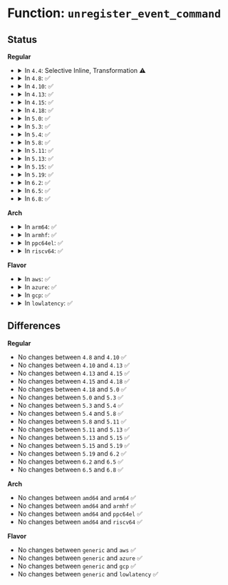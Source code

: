 # Function: <code>unregister_event_command</code>

## Status
<b>Regular</b>
<ul>
<li>
<details>
<summary>In <code>4.4</code>: Selective Inline, Transformation ⚠️</summary>

**Collision:** Unique Static

**Inline:** Selective

**Transformation:** True

**Instances:**

```
In kernel/trace/trace_events_trigger.c (ffffffff81f855b1)
Location: kernel/trace/trace_events_trigger.c:337
Inline: True
Direct callers:
  - kernel/trace/trace_events_trigger.c:register_trigger_cmds
  - kernel/trace/trace_events_trigger.c:register_trigger_cmds
  - kernel/trace/trace_events_trigger.c:register_trigger_cmds
  - kernel/trace/trace_events_trigger.c:register_trigger_cmds
```
**Symbols:**

```
ffffffff81f855b1-ffffffff81f85629: unregister_event_command.isra.5 (STB_LOCAL)
```
</details>
</li>
<li>
<details>
<summary>In <code>4.8</code>: ✅</summary>

```c
int unregister_event_command(struct event_command *cmd);
```

**Collision:** Unique Global

**Inline:** No

**Transformation:** False

**Instances:**

```
In kernel/trace/trace_events_trigger.c (ffffffff81faebbc)
Location: kernel/trace/trace_events_trigger.c:350
Inline: False
Direct callers:
  - kernel/trace/trace_events_trigger.c:register_trigger_cmds
  - kernel/trace/trace_events_trigger.c:register_trigger_cmds
  - kernel/trace/trace_events_trigger.c:register_trigger_cmds
  - kernel/trace/trace_events_trigger.c:register_trigger_cmds
  - kernel/trace/trace_events_hist.c:register_trigger_hist_enable_disable_cmds
  - kernel/trace/trace_events_hist.c:register_trigger_hist_enable_disable_cmds
```
**Symbols:**

```
ffffffff81faebbc-ffffffff81faec3b: unregister_event_command (STB_GLOBAL)
```
</details>
</li>
<li>
<details>
<summary>In <code>4.10</code>: ✅</summary>

```c
int unregister_event_command(struct event_command *cmd);
```

**Collision:** Unique Global

**Inline:** No

**Transformation:** False

**Instances:**

```
In kernel/trace/trace_events_trigger.c (ffffffff81feb1e3)
Location: kernel/trace/trace_events_trigger.c:350
Inline: False
Direct callers:
  - kernel/trace/trace_events_trigger.c:register_trigger_cmds
  - kernel/trace/trace_events_trigger.c:register_trigger_cmds
  - kernel/trace/trace_events_trigger.c:register_trigger_cmds
  - kernel/trace/trace_events_trigger.c:register_trigger_cmds
  - kernel/trace/trace_events_hist.c:register_trigger_hist_enable_disable_cmds
  - kernel/trace/trace_events_hist.c:register_trigger_hist_enable_disable_cmds
```
**Symbols:**

```
ffffffff81feb1e3-ffffffff81feb262: unregister_event_command (STB_GLOBAL)
```
</details>
</li>
<li>
<details>
<summary>In <code>4.13</code>: ✅</summary>

```c
int unregister_event_command(struct event_command *cmd);
```

**Collision:** Unique Global

**Inline:** No

**Transformation:** False

**Instances:**

```
In kernel/trace/trace_events_trigger.c (ffffffff820cbbe5)
Location: kernel/trace/trace_events_trigger.c:351
Inline: False
Direct callers:
  - kernel/trace/trace_events_trigger.c:register_trigger_cmds
  - kernel/trace/trace_events_trigger.c:register_trigger_cmds
  - kernel/trace/trace_events_trigger.c:register_trigger_cmds
  - kernel/trace/trace_events_trigger.c:register_trigger_cmds
  - kernel/trace/trace_events_hist.c:register_trigger_hist_enable_disable_cmds
  - kernel/trace/trace_events_hist.c:register_trigger_hist_enable_disable_cmds
```
**Symbols:**

```
ffffffff820cbbe5-ffffffff820cbc64: unregister_event_command (STB_GLOBAL)
```
</details>
</li>
<li>
<details>
<summary>In <code>4.15</code>: ✅</summary>

```c
int unregister_event_command(struct event_command *cmd);
```

**Collision:** Unique Global

**Inline:** No

**Transformation:** False

**Instances:**

```
In kernel/trace/trace_events_trigger.c (ffffffff826d4254)
Location: kernel/trace/trace_events_trigger.c:351
Inline: False
Direct callers:
  - kernel/trace/trace_events_trigger.c:register_trigger_cmds
  - kernel/trace/trace_events_trigger.c:register_trigger_cmds
  - kernel/trace/trace_events_trigger.c:register_trigger_cmds
  - kernel/trace/trace_events_trigger.c:register_trigger_cmds
  - kernel/trace/trace_events_hist.c:register_trigger_hist_enable_disable_cmds
  - kernel/trace/trace_events_hist.c:register_trigger_hist_enable_disable_cmds
```
**Symbols:**

```
ffffffff826d4254-ffffffff826d42d3: unregister_event_command (STB_GLOBAL)
```
</details>
</li>
<li>
<details>
<summary>In <code>4.18</code>: ✅</summary>

```c
int unregister_event_command(struct event_command *cmd);
```

**Collision:** Unique Global

**Inline:** No

**Transformation:** False

**Instances:**

```
In kernel/trace/trace_events_trigger.c (ffffffff826fe9aa)
Location: kernel/trace/trace_events_trigger.c:350
Inline: False
Direct callers:
  - kernel/trace/trace_events_trigger.c:register_trigger_cmds
  - kernel/trace/trace_events_trigger.c:register_trigger_cmds
  - kernel/trace/trace_events_trigger.c:register_trigger_cmds
  - kernel/trace/trace_events_trigger.c:register_trigger_cmds
  - kernel/trace/trace_events_hist.c:register_trigger_hist_enable_disable_cmds
  - kernel/trace/trace_events_hist.c:register_trigger_hist_enable_disable_cmds
```
**Symbols:**

```
ffffffff826fe9aa-ffffffff826fea29: unregister_event_command (STB_GLOBAL)
```
</details>
</li>
<li>
<details>
<summary>In <code>5.0</code>: ✅</summary>

```c
int unregister_event_command(struct event_command *cmd);
```

**Collision:** Unique Global

**Inline:** No

**Transformation:** False

**Instances:**

```
In kernel/trace/trace_events_trigger.c (ffffffff828b58c4)
Location: kernel/trace/trace_events_trigger.c:339
Inline: False
Direct callers:
  - kernel/trace/trace_events_trigger.c:register_trigger_cmds
  - kernel/trace/trace_events_trigger.c:register_trigger_cmds
  - kernel/trace/trace_events_trigger.c:register_trigger_cmds
  - kernel/trace/trace_events_trigger.c:register_trigger_cmds
  - kernel/trace/trace_events_hist.c:register_trigger_hist_enable_disable_cmds
  - kernel/trace/trace_events_hist.c:register_trigger_hist_enable_disable_cmds
```
**Symbols:**

```
ffffffff828b58c4-ffffffff828b5943: unregister_event_command (STB_GLOBAL)
```
</details>
</li>
<li>
<details>
<summary>In <code>5.3</code>: ✅</summary>

```c
int unregister_event_command(struct event_command *cmd);
```

**Collision:** Unique Global

**Inline:** No

**Transformation:** False

**Instances:**

```
In kernel/trace/trace_events_trigger.c (ffffffff828ce833)
Location: kernel/trace/trace_events_trigger.c:339
Inline: False
Direct callers:
  - kernel/trace/trace_events_trigger.c:register_trigger_cmds
  - kernel/trace/trace_events_trigger.c:register_trigger_cmds
  - kernel/trace/trace_events_trigger.c:register_trigger_cmds
  - kernel/trace/trace_events_trigger.c:register_trigger_cmds
  - kernel/trace/trace_events_hist.c:register_trigger_hist_enable_disable_cmds
  - kernel/trace/trace_events_hist.c:register_trigger_hist_enable_disable_cmds
```
**Symbols:**

```
ffffffff828ce833-ffffffff828ce8b2: unregister_event_command (STB_GLOBAL)
```
</details>
</li>
<li>
<details>
<summary>In <code>5.4</code>: ✅</summary>

```c
int unregister_event_command(struct event_command *cmd);
```

**Collision:** Unique Global

**Inline:** No

**Transformation:** False

**Instances:**

```
In kernel/trace/trace_events_trigger.c (ffffffff828d6d85)
Location: kernel/trace/trace_events_trigger.c:346
Inline: False
Direct callers:
  - kernel/trace/trace_events_trigger.c:register_trigger_cmds
  - kernel/trace/trace_events_trigger.c:register_trigger_cmds
  - kernel/trace/trace_events_trigger.c:register_trigger_cmds
  - kernel/trace/trace_events_trigger.c:register_trigger_cmds
  - kernel/trace/trace_events_hist.c:register_trigger_hist_enable_disable_cmds
  - kernel/trace/trace_events_hist.c:register_trigger_hist_enable_disable_cmds
```
**Symbols:**

```
ffffffff828d6d85-ffffffff828d6e04: unregister_event_command (STB_GLOBAL)
```
</details>
</li>
<li>
<details>
<summary>In <code>5.8</code>: ✅</summary>

```c
int unregister_event_command(struct event_command *cmd);
```

**Collision:** Unique Global

**Inline:** No

**Transformation:** False

**Instances:**

```
In kernel/trace/trace_events_trigger.c (ffffffff82cf69af)
Location: kernel/trace/trace_events_trigger.c:352
Inline: False
Direct callers:
  - kernel/trace/trace_events_hist.c:register_trigger_hist_enable_disable_cmds
  - kernel/trace/trace_events_hist.c:register_trigger_hist_enable_disable_cmds
```
**Symbols:**

```
ffffffff82cf69af-ffffffff82cf6a2e: unregister_event_command (STB_GLOBAL)
```
</details>
</li>
<li>
<details>
<summary>In <code>5.11</code>: ✅</summary>

```c
int unregister_event_command(struct event_command *cmd);
```

**Collision:** Unique Global

**Inline:** No

**Transformation:** False

**Instances:**

```
In kernel/trace/trace_events_trigger.c (ffffffff82fe34a0)
Location: kernel/trace/trace_events_trigger.c:352
Inline: False
Direct callers:
  - kernel/trace/trace_events_hist.c:register_trigger_hist_enable_disable_cmds
  - kernel/trace/trace_events_hist.c:register_trigger_hist_enable_disable_cmds
```
**Symbols:**

```
ffffffff82fe34a0-ffffffff82fe351f: unregister_event_command (STB_GLOBAL)
```
</details>
</li>
<li>
<details>
<summary>In <code>5.13</code>: ✅</summary>

```c
int unregister_event_command(struct event_command *cmd);
```

**Collision:** Unique Global

**Inline:** No

**Transformation:** False

**Instances:**

```
In kernel/trace/trace_events_trigger.c (ffffffff831edc12)
Location: kernel/trace/trace_events_trigger.c:353
Inline: False
Direct callers:
  - kernel/trace/trace_events_trigger.c:register_trigger_cmds
  - kernel/trace/trace_events_trigger.c:register_trigger_cmds
  - kernel/trace/trace_events_trigger.c:register_trigger_cmds
  - kernel/trace/trace_events_trigger.c:register_trigger_cmds
  - kernel/trace/trace_events_hist.c:register_trigger_hist_enable_disable_cmds
  - kernel/trace/trace_events_hist.c:register_trigger_hist_enable_disable_cmds
```
**Symbols:**

```
ffffffff831edc12-ffffffff831edc91: unregister_event_command (STB_GLOBAL)
```
</details>
</li>
<li>
<details>
<summary>In <code>5.15</code>: ✅</summary>

```c
int unregister_event_command(struct event_command *cmd);
```

**Collision:** Unique Global

**Inline:** No

**Transformation:** False

**Instances:**

```
In kernel/trace/trace_events_trigger.c (ffffffff832d2889)
Location: kernel/trace/trace_events_trigger.c:365
Inline: False
Direct callers:
  - kernel/trace/trace_events_trigger.c:register_trigger_cmds
  - kernel/trace/trace_events_trigger.c:register_trigger_cmds
  - kernel/trace/trace_events_trigger.c:register_trigger_cmds
  - kernel/trace/trace_events_trigger.c:register_trigger_cmds
  - kernel/trace/trace_events_hist.c:register_trigger_hist_enable_disable_cmds
  - kernel/trace/trace_events_hist.c:register_trigger_hist_enable_disable_cmds
```
**Symbols:**

```
ffffffff832d2889-ffffffff832d2908: unregister_event_command (STB_GLOBAL)
```
</details>
</li>
<li>
<details>
<summary>In <code>5.19</code>: ✅</summary>

```c
int unregister_event_command(struct event_command *cmd);
```

**Collision:** Unique Global

**Inline:** No

**Transformation:** False

**Instances:**

```
In kernel/trace/trace_events_trigger.c (ffffffff83486cbc)
Location: kernel/trace/trace_events_trigger.c:379
Inline: False
Direct callers:
  - kernel/trace/trace_events_trigger.c:register_trigger_cmds
  - kernel/trace/trace_events_trigger.c:register_trigger_cmds
  - kernel/trace/trace_events_trigger.c:register_trigger_cmds
  - kernel/trace/trace_events_trigger.c:register_trigger_cmds
  - kernel/trace/trace_events_hist.c:register_trigger_hist_enable_disable_cmds
  - kernel/trace/trace_events_hist.c:register_trigger_hist_enable_disable_cmds
```
**Symbols:**

```
ffffffff83486cbc-ffffffff83486d45: unregister_event_command (STB_GLOBAL)
```
</details>
</li>
<li>
<details>
<summary>In <code>6.2</code>: ✅</summary>

```c
int unregister_event_command(struct event_command *cmd);
```

**Collision:** Unique Global

**Inline:** No

**Transformation:** False

**Instances:**

```
In kernel/trace/trace_events_trigger.c (ffffffff83eb6490)
Location: kernel/trace/trace_events_trigger.c:380
Inline: False
Direct callers:
  - kernel/trace/trace_events_trigger.c:register_trigger_cmds
  - kernel/trace/trace_events_trigger.c:register_trigger_cmds
  - kernel/trace/trace_events_trigger.c:register_trigger_cmds
  - kernel/trace/trace_events_trigger.c:register_trigger_cmds
  - kernel/trace/trace_events_hist.c:register_trigger_hist_enable_disable_cmds
  - kernel/trace/trace_events_hist.c:register_trigger_hist_enable_disable_cmds
```
**Symbols:**

```
ffffffff83eb6490-ffffffff83eb652f: unregister_event_command (STB_GLOBAL)
```
</details>
</li>
<li>
<details>
<summary>In <code>6.5</code>: ✅</summary>

```c
int unregister_event_command(struct event_command *cmd);
```

**Collision:** Unique Global

**Inline:** No

**Transformation:** False

**Instances:**

```
In kernel/trace/trace_events_trigger.c (ffffffff836db870)
Location: kernel/trace/trace_events_trigger.c:382
Inline: False
Direct callers:
  - kernel/trace/trace_events_trigger.c:register_trigger_cmds
  - kernel/trace/trace_events_trigger.c:register_trigger_cmds
  - kernel/trace/trace_events_trigger.c:register_trigger_cmds
  - kernel/trace/trace_events_trigger.c:register_trigger_cmds
  - kernel/trace/trace_events_hist.c:register_trigger_hist_enable_disable_cmds
  - kernel/trace/trace_events_hist.c:register_trigger_hist_enable_disable_cmds
```
**Symbols:**

```
ffffffff836db870-ffffffff836db90f: unregister_event_command (STB_GLOBAL)
```
</details>
</li>
<li>
<details>
<summary>In <code>6.8</code>: ✅</summary>

```c
int unregister_event_command(struct event_command *cmd);
```

**Collision:** Unique Global

**Inline:** No

**Transformation:** False

**Instances:**

```
In kernel/trace/trace_events_trigger.c (ffffffff8390de10)
Location: kernel/trace/trace_events_trigger.c:382
Inline: False
Direct callers:
  - kernel/trace/trace_events_trigger.c:register_trigger_cmds
  - kernel/trace/trace_events_trigger.c:register_trigger_cmds
  - kernel/trace/trace_events_trigger.c:register_trigger_cmds
  - kernel/trace/trace_events_trigger.c:register_trigger_cmds
  - kernel/trace/trace_events_hist.c:register_trigger_hist_enable_disable_cmds
  - kernel/trace/trace_events_hist.c:register_trigger_hist_enable_disable_cmds
```
**Symbols:**

```
ffffffff8390de10-ffffffff8390deaf: unregister_event_command (STB_GLOBAL)
```
</details>
</li>
</ul>
<b>Arch</b>
<ul>
<li>
<details>
<summary>In <code>arm64</code>: ✅</summary>

```c
int unregister_event_command(struct event_command *cmd);
```

**Collision:** Unique Global

**Inline:** No

**Transformation:** False

**Instances:**

```
In kernel/trace/trace_events_trigger.c (ffff80001144f680)
Location: kernel/trace/trace_events_trigger.c:346
Inline: False
Direct callers:
  - kernel/trace/trace_events_trigger.c:register_trigger_cmds
  - kernel/trace/trace_events_trigger.c:register_trigger_cmds
  - kernel/trace/trace_events_trigger.c:register_trigger_cmds
  - kernel/trace/trace_events_trigger.c:register_trigger_cmds
  - kernel/trace/trace_events_hist.c:register_trigger_hist_enable_disable_cmds
  - kernel/trace/trace_events_hist.c:register_trigger_hist_enable_disable_cmds
```
**Symbols:**

```
ffff80001144f680-ffff80001144f718: unregister_event_command (STB_GLOBAL)
```
</details>
</li>
<li>
<details>
<summary>In <code>armhf</code>: ✅</summary>

```c
int unregister_event_command(struct event_command *cmd);
```

**Collision:** Unique Global

**Inline:** No

**Transformation:** False

**Instances:**

```
In kernel/trace/trace_events_trigger.c (c1529f04)
Location: kernel/trace/trace_events_trigger.c:346
Inline: False
Direct callers:
  - kernel/trace/trace_events_trigger.c:register_trigger_cmds
  - kernel/trace/trace_events_trigger.c:register_trigger_cmds
  - kernel/trace/trace_events_trigger.c:register_trigger_cmds
  - kernel/trace/trace_events_trigger.c:register_trigger_cmds
```
**Symbols:**

```
c1529f04-c1529f88: unregister_event_command (STB_GLOBAL)
```
</details>
</li>
<li>
<details>
<summary>In <code>ppc64el</code>: ✅</summary>

```c
int unregister_event_command(struct event_command *cmd);
```

**Collision:** Unique Global

**Inline:** No

**Transformation:** False

**Instances:**

```
In kernel/trace/trace_events_trigger.c (c000000001376770)
Location: kernel/trace/trace_events_trigger.c:346
Inline: False
Direct callers:
  - kernel/trace/trace_events_trigger.c:register_trigger_cmds
  - kernel/trace/trace_events_trigger.c:register_trigger_cmds
  - kernel/trace/trace_events_trigger.c:register_trigger_cmds
  - kernel/trace/trace_events_trigger.c:register_trigger_cmds
  - kernel/trace/trace_events_hist.c:register_trigger_hist_enable_disable_cmds
  - kernel/trace/trace_events_hist.c:register_trigger_hist_enable_disable_cmds
```
**Symbols:**

```
c000000001376770-c000000001376850: unregister_event_command (STB_GLOBAL)
```
</details>
</li>
<li>
<details>
<summary>In <code>riscv64</code>: ✅</summary>

```c
int unregister_event_command(struct event_command *cmd);
```

**Collision:** Unique Global

**Inline:** No

**Transformation:** False

**Instances:**

```
In kernel/trace/trace_events_trigger.c (ffffffe00000faa6)
Location: kernel/trace/trace_events_trigger.c:346
Inline: False
Direct callers:
  - kernel/trace/trace_events_trigger.c:register_trigger_cmds
  - kernel/trace/trace_events_trigger.c:register_trigger_cmds
  - kernel/trace/trace_events_trigger.c:register_trigger_cmds
  - kernel/trace/trace_events_trigger.c:register_trigger_cmds
```
**Symbols:**

```
ffffffe00000faa6-ffffffe00000fb30: unregister_event_command (STB_GLOBAL)
```
</details>
</li>
</ul>
<b>Flavor</b>
<ul>
<li>
<details>
<summary>In <code>aws</code>: ✅</summary>

```c
int unregister_event_command(struct event_command *cmd);
```

**Collision:** Unique Global

**Inline:** No

**Transformation:** False

**Instances:**

```
In kernel/trace/trace_events_trigger.c (ffffffff828bfc36)
Location: kernel/trace/trace_events_trigger.c:346
Inline: False
Direct callers:
  - kernel/trace/trace_events_trigger.c:register_trigger_cmds
  - kernel/trace/trace_events_trigger.c:register_trigger_cmds
  - kernel/trace/trace_events_trigger.c:register_trigger_cmds
  - kernel/trace/trace_events_trigger.c:register_trigger_cmds
  - kernel/trace/trace_events_hist.c:register_trigger_hist_enable_disable_cmds
  - kernel/trace/trace_events_hist.c:register_trigger_hist_enable_disable_cmds
```
**Symbols:**

```
ffffffff828bfc36-ffffffff828bfcb5: unregister_event_command (STB_GLOBAL)
```
</details>
</li>
<li>
<details>
<summary>In <code>azure</code>: ✅</summary>

```c
int unregister_event_command(struct event_command *cmd);
```

**Collision:** Unique Global

**Inline:** No

**Transformation:** False

**Instances:**

```
In kernel/trace/trace_events_trigger.c (ffffffff828b82d6)
Location: kernel/trace/trace_events_trigger.c:346
Inline: False
Direct callers:
  - kernel/trace/trace_events_trigger.c:register_trigger_cmds
  - kernel/trace/trace_events_trigger.c:register_trigger_cmds
  - kernel/trace/trace_events_trigger.c:register_trigger_cmds
  - kernel/trace/trace_events_trigger.c:register_trigger_cmds
  - kernel/trace/trace_events_hist.c:register_trigger_hist_enable_disable_cmds
  - kernel/trace/trace_events_hist.c:register_trigger_hist_enable_disable_cmds
```
**Symbols:**

```
ffffffff828b82d6-ffffffff828b8355: unregister_event_command (STB_GLOBAL)
```
</details>
</li>
<li>
<details>
<summary>In <code>gcp</code>: ✅</summary>

```c
int unregister_event_command(struct event_command *cmd);
```

**Collision:** Unique Global

**Inline:** No

**Transformation:** False

**Instances:**

```
In kernel/trace/trace_events_trigger.c (ffffffff828d29b9)
Location: kernel/trace/trace_events_trigger.c:346
Inline: False
Direct callers:
  - kernel/trace/trace_events_trigger.c:register_trigger_cmds
  - kernel/trace/trace_events_trigger.c:register_trigger_cmds
  - kernel/trace/trace_events_trigger.c:register_trigger_cmds
  - kernel/trace/trace_events_trigger.c:register_trigger_cmds
  - kernel/trace/trace_events_hist.c:register_trigger_hist_enable_disable_cmds
  - kernel/trace/trace_events_hist.c:register_trigger_hist_enable_disable_cmds
```
**Symbols:**

```
ffffffff828d29b9-ffffffff828d2a38: unregister_event_command (STB_GLOBAL)
```
</details>
</li>
<li>
<details>
<summary>In <code>lowlatency</code>: ✅</summary>

```c
int unregister_event_command(struct event_command *cmd);
```

**Collision:** Unique Global

**Inline:** No

**Transformation:** False

**Instances:**

```
In kernel/trace/trace_events_trigger.c (ffffffff828d7dda)
Location: kernel/trace/trace_events_trigger.c:346
Inline: False
Direct callers:
  - kernel/trace/trace_events_trigger.c:register_trigger_cmds
  - kernel/trace/trace_events_trigger.c:register_trigger_cmds
  - kernel/trace/trace_events_trigger.c:register_trigger_cmds
  - kernel/trace/trace_events_trigger.c:register_trigger_cmds
  - kernel/trace/trace_events_hist.c:register_trigger_hist_enable_disable_cmds
  - kernel/trace/trace_events_hist.c:register_trigger_hist_enable_disable_cmds
```
**Symbols:**

```
ffffffff828d7dda-ffffffff828d7e59: unregister_event_command (STB_GLOBAL)
```
</details>
</li>
</ul>

## Differences
<b>Regular</b>
<ul>
<li>
No changes between <code>4.8</code> and <code>4.10</code> ✅
</li>
<li>
No changes between <code>4.10</code> and <code>4.13</code> ✅
</li>
<li>
No changes between <code>4.13</code> and <code>4.15</code> ✅
</li>
<li>
No changes between <code>4.15</code> and <code>4.18</code> ✅
</li>
<li>
No changes between <code>4.18</code> and <code>5.0</code> ✅
</li>
<li>
No changes between <code>5.0</code> and <code>5.3</code> ✅
</li>
<li>
No changes between <code>5.3</code> and <code>5.4</code> ✅
</li>
<li>
No changes between <code>5.4</code> and <code>5.8</code> ✅
</li>
<li>
No changes between <code>5.8</code> and <code>5.11</code> ✅
</li>
<li>
No changes between <code>5.11</code> and <code>5.13</code> ✅
</li>
<li>
No changes between <code>5.13</code> and <code>5.15</code> ✅
</li>
<li>
No changes between <code>5.15</code> and <code>5.19</code> ✅
</li>
<li>
No changes between <code>5.19</code> and <code>6.2</code> ✅
</li>
<li>
No changes between <code>6.2</code> and <code>6.5</code> ✅
</li>
<li>
No changes between <code>6.5</code> and <code>6.8</code> ✅
</li>
</ul>
<b>Arch</b>
<ul>
<li>
No changes between <code>amd64</code> and <code>arm64</code> ✅
</li>
<li>
No changes between <code>amd64</code> and <code>armhf</code> ✅
</li>
<li>
No changes between <code>amd64</code> and <code>ppc64el</code> ✅
</li>
<li>
No changes between <code>amd64</code> and <code>riscv64</code> ✅
</li>
</ul>
<b>Flavor</b>
<ul>
<li>
No changes between <code>generic</code> and <code>aws</code> ✅
</li>
<li>
No changes between <code>generic</code> and <code>azure</code> ✅
</li>
<li>
No changes between <code>generic</code> and <code>gcp</code> ✅
</li>
<li>
No changes between <code>generic</code> and <code>lowlatency</code> ✅
</li>
</ul>
